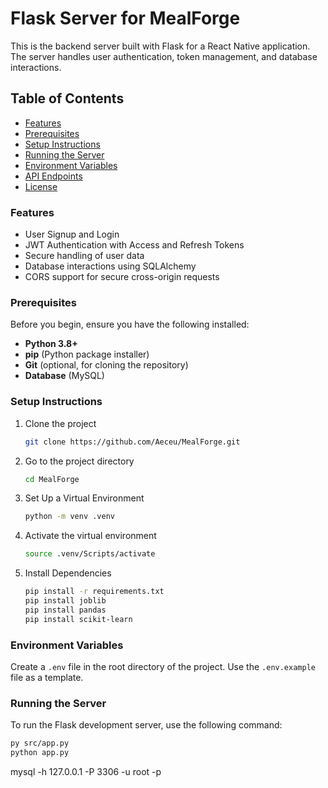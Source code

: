 # Flask Server for MealForge

This is the backend server built with Flask for a React Native application. The server handles user authentication, token management, and database interactions.

## Table of Contents

- [Features](#features)
- [Prerequisites](#prerequisites)
- [Setup Instructions](#setup-instructions)
- [Running the Server](#running-the-server)
- [Environment Variables](#environment-variables)
- [API Endpoints](#api-endpoints)
- [License](#license)

### Features

- User Signup and Login
- JWT Authentication with Access and Refresh Tokens
- Secure handling of user data
- Database interactions using SQLAlchemy
- CORS support for secure cross-origin requests

### Prerequisites

Before you begin, ensure you have the following installed:

- **Python 3.8+**
- **pip** (Python package installer)
- **Git** (optional, for cloning the repository)
- **Database** (MySQL)

### Setup Instructions

1. Clone the project

   ```bash
   git clone https://github.com/Aeceu/MealForge.git
   ```

2. Go to the project directory

   ```bash
   cd MealForge
   ```

3. Set Up a Virtual Environment

   ```bash
   python -m venv .venv
   ```

4. Activate the virtual environment

   ```bash
   source .venv/Scripts/activate
   ```

5. Install Dependencies
   ```bash
   pip install -r requirements.txt
   pip install joblib
   pip install pandas
   pip install scikit-learn
   ```

### Environment Variables

Create a `.env` file in the root directory of the project. Use the `.env.example` file as a template.

### Running the Server

To run the Flask development server, use the following command:

```bash
py src/app.py
python app.py
```
mysql -h 127.0.0.1 -P 3306 -u root -p